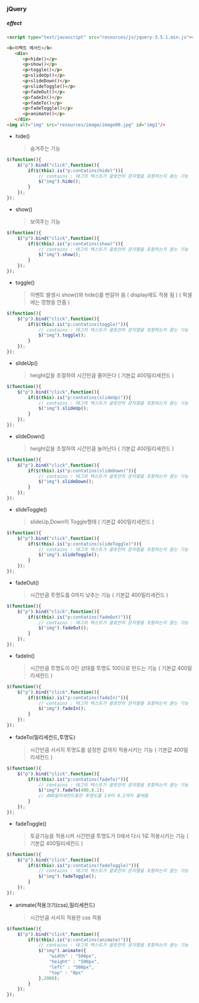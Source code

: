 ### jQuery

##### effect

```html
<script type="text/javascript" src="resources/js/jquery-3.5.1.min.js"></script>
```

```html
<b>이펙트 메서드</b>
   <div>
      <p>hide()</p>
      <p>show()</p>
      <p>toggle()</p>
      <p>slideUp()</p>
      <p>slideDown()</p>
      <p>slideToggle()</p>
      <p>fadeOut()</p>
      <p>fadeIn()</p>
      <p>fadeTo()</p>
      <p>fadeToggle()</p>
      <p>animate()</p>
   </div>
<img alt="img" src="resources/image/image00.jpg" id="img1"/>
```



- hide()

  > 숨겨주는 기능

```javascript
$(function(){
	$("p").bind("click",function(){
		if($(this).is("p:contatins(hide)")){
            // contains : 태그의 텍스트가 괄호안의 문자열을 포함하는지 묻는 기능
            $("img").hide();
        }
	});
});
```



- show()

  > 보여주는 기능

```javascript
$(function(){
	$("p").bind("click",function(){
		if($(this).is("p:contatins(show)")){
            // contains : 태그의 텍스트가 괄호안의 문자열을 포함하는지 묻는 기능
            $("img").show();
        }
	});
});
```



- toggle()

  > 이벤트 발생시 show()와 hide()를 번갈아 씀 ( display에도 적용 됨 ) ( 픽셀에는 영향을 안줌 )

```javascript
$(function(){
	$("p").bind("click",function(){
		if($(this).is("p:contatins(toggle)")){
            // contains : 태그의 텍스트가 괄호안의 문자열을 포함하는지 묻는 기능
            $("img").toggle();
        }
	});
});
```



- slideUp()

  > height값을 조절하여 시간만큼 줄어든다 ( 기본값 400밀리세컨드 )

```javascript
$(function(){
	$("p").bind("click",function(){
		if($(this).is("p:contatins(slideUp)")){
            // contains : 태그의 텍스트가 괄호안의 문자열을 포함하는지 묻는 기능
            $("img").slideUp();
        }
	});
});
```



- slideDown()

  > height값을 조절하여 시간만큼 늘어난다 ( 기본값 400밀리세컨드 )

```javascript
$(function(){
	$("p").bind("click",function(){
		if($(this).is("p:contatins(slideDown)")){
            // contains : 태그의 텍스트가 괄호안의 문자열을 포함하는지 묻는 기능
            $("img").slideDown();
        }
	});
});
```



- slideToggle() 

  > slideUp,Down이 Toggle형태 ( 기본값 400밀리세컨드 )

```javascript
$(function(){
	$("p").bind("click",function(){
		if($(this).is("p:contatins(slideToggle)")){
            // contains : 태그의 텍스트가 괄호안의 문자열을 포함하는지 묻는 기능
            $("img").slideToggle();
        }
	});
});
```



- fadeOut()

  > 시간만큼 투명도를 0까지 낮추는 기능 ( 기본값 400밀리세컨드 )

```javascript
$(function(){
	$("p").bind("click",function(){
		if($(this).is("p:contatins(fadeOut)")){
            // contains : 태그의 텍스트가 괄호안의 문자열을 포함하는지 묻는 기능
            $("img").fadeOut();
        }
	});
});
```



- fadeIn()

  > 시간만큼 투명도이 0인 상태를 투명도 100으로 만드는 기능 ( 기본값 400밀리세컨드 )

```javascript
$(function(){
	$("p").bind("click",function(){
		if($(this).is("p:contatins(fadeIn)")){
            // contains : 태그의 텍스트가 괄호안의 문자열을 포함하는지 묻는 기능
            $("img").fadeIn();
        }
	});
});
```



- fadeTo(밀리세컨드,투명도)

  > 시간만큼 서서히 투명도를 설정한 값까지 적용시키는 기능 ( 기본값 400밀리세컨드 )

```javascript
$(function(){
	$("p").bind("click",function(){
		if($(this).is("p:contatins(fadeTo)")){
            // contains : 태그의 텍스트가 괄호안의 문자열을 포함하는지 묻는 기능
            $("img").fadeTo(400,0.2);
            // 400밀리세컨드동안 투명도를 1부터 0.2까지 줄여줌
        }
	});
});
```



- fadeToggle()

  > 토글기능을 적용시켜 시간만큼 투명도가 0에서 다시 1로 적용시키는 기능 ( 기본값 400밀리세컨드 )

```javascript
$(function(){
	$("p").bind("click",function(){
		if($(this).is("p:contatins(fadeToggle)")){
            // contains : 태그의 텍스트가 괄호안의 문자열을 포함하는지 묻는 기능
            $("img").fadeToggle();
        }
	});
});
```



- animate(적용크기(css),밀리세컨드)

  > 시간만큼 서서히 적용한 css 적용

```javascript
$(function(){
	$("p").bind("click",function(){
		if($(this).is("p:contatins(animate)")){
            // contains : 태그의 텍스트가 괄호안의 문자열을 포함하는지 묻는 기능
            $("img").animate({
                "width" : "500px",
                "height" : "500px",
                "left" : "500px",
                "top" : "0px"
            },2000);
        }
	});
});
```



